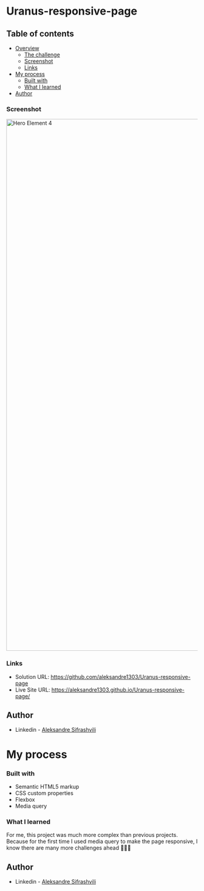 # Uranus-responsive-page


## Table of contents

- [Overview](#overview)
  - [The challenge](#the-challenge)
  - [Screenshot](#screenshot)
  - [Links](#links)
- [My process](#my-process)
  - [Built with](#built-with)
  - [What I learned](#what-i-learned)
- [Author](#author)


### Screenshot

<img width="1400" alt="Hero Element 4" src="https://user-images.githubusercontent.com/67371847/216666607-4e076d70-b300-4635-8e0c-8709c431e3d2.png">


### Links

- Solution URL:  https://github.com/aleksandre1303/Uranus-responsive-page
- Live Site URL: https://aleksandre1303.github.io/Uranus-responsive-page/


## Author

- Linkedin - [Aleksandre Sifrashvili](https://www.linkedin.com/in/aleksandre-sifrashvili-3673a2214/)


# My process

### Built with

- Semantic HTML5 markup
- CSS custom properties
- Flexbox
- Media query


### What I learned

For me, this project was much more complex than previous projects.
Because for the first time I used media query to make the page responsive,
I know there are many more challenges ahead 🚀🚀✊


## Author

- Linkedin - [Aleksandre Sifrashvili](https://www.linkedin.com/in/aleksandre-sifrashvili-3673a2214/)
